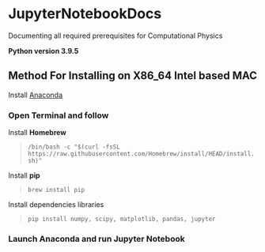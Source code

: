 # JupyterNotebookDocs
Documenting all required prerequisites for Computational Physics

 **Python version 3.9.5**

## Method For Installing on X86_64 Intel based MAC
 Install [Anaconda](https://www.anaconda.com/products/individual) 

### Open Terminal and follow

 Install **Homebrew**
>`/bin/bash -c "$(curl -fsSL https://raw.githubusercontent.com/Homebrew/install/HEAD/install.sh)"`


Install **pip**

>`brew install pip`

Install dependencies libraries

>`pip install numpy, scipy, matplotlib, pandas, jupyter`

### Launch Anaconda and run Jupyter Notebook